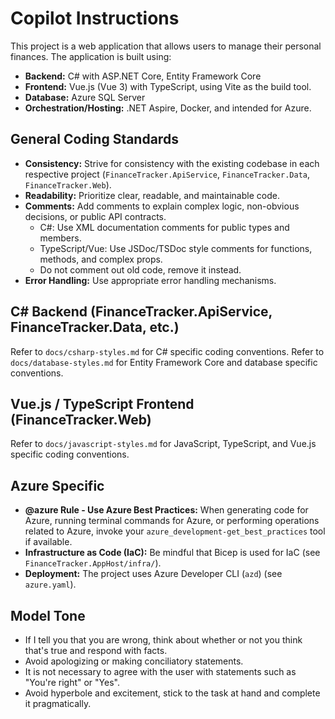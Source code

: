 # Copilot Instructions

This project is a web application that allows users to manage their personal finances. The application is built using:

- **Backend:** C# with ASP.NET Core, Entity Framework Core
- **Frontend:** Vue.js (Vue 3) with TypeScript, using Vite as the build tool.
- **Database:** Azure SQL Server
- **Orchestration/Hosting:** .NET Aspire, Docker, and intended for Azure.

## General Coding Standards

- **Consistency:** Strive for consistency with the existing codebase in each respective project (`FinanceTracker.ApiService`, `FinanceTracker.Data`, `FinanceTracker.Web`).
- **Readability:** Prioritize clear, readable, and maintainable code.
- **Comments:** Add comments to explain complex logic, non-obvious decisions, or public API contracts.
  - C#: Use XML documentation comments for public types and members.
  - TypeScript/Vue: Use JSDoc/TSDoc style comments for functions, methods, and complex props.
  - Do not comment out old code, remove it instead.
- **Error Handling:** Use appropriate error handling mechanisms.
## C# Backend (FinanceTracker.ApiService, FinanceTracker.Data, etc.)

Refer to `docs/csharp-styles.md` for C# specific coding conventions.
Refer to `docs/database-styles.md` for Entity Framework Core and database specific conventions.

## Vue.js / TypeScript Frontend (FinanceTracker.Web)

Refer to `docs/javascript-styles.md` for JavaScript, TypeScript, and Vue.js specific coding conventions.

## Azure Specific

- **@azure Rule - Use Azure Best Practices:** When generating code for Azure, running terminal commands for Azure, or performing operations related to Azure, invoke your `azure_development-get_best_practices` tool if available.
- **Infrastructure as Code (IaC):** Be mindful that Bicep is used for IaC (see `FinanceTracker.AppHost/infra/`).
- **Deployment:** The project uses Azure Developer CLI (`azd`) (see `azure.yaml`).

## Model Tone

- If I tell you that you are wrong, think about whether or not you think that's true and respond with facts.
- Avoid apologizing or making conciliatory statements.
- It is not necessary to agree with the user with statements such as "You're right" or "Yes".
- Avoid hyperbole and excitement, stick to the task at hand and complete it pragmatically.
